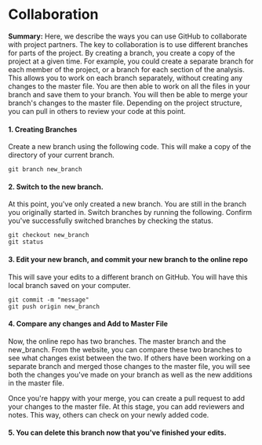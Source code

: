 # Collaboration
**Summary:** Here, we describe the ways you can use GitHub to collaborate with project partners. The key to collaboration is to use different branches for parts of the project. By creating a branch, you create a copy of the project at a given time. For example, you could create a separate branch for each member of the project, or a branch for each section of the analysis. This allows you to work on each branch separately, without creating any changes to the master file. You are then able to work on all the files in your branch and save them to your branch. You will then be able to merge your branch's changes to the master file. Depending on the project structure, you can pull in others to review your code at this point.

#### 1. Creating Branches 
Create a new branch using the following code. This will make a copy of the directory of your current branch. 
```
git branch new_branch
```

#### 2. Switch to the new branch. 
At this point, you've only created a new branch. You are still in the branch you originally started in. Switch branches by running the following. Confirm you've successfully switched branches by checking the status. 
```
git checkout new_branch
git status
```

#### 3. Edit your new branch, and commit your new branch to the online repo
This will save your edits to a different branch on GitHub. You will have this local branch saved on your computer.
```
git commit -m "message"
git push origin new_branch 
```

#### 4. Compare any changes and Add to Master File 
Now, the online repo has two branches. The master branch and the new_branch. From the website, you can compare these two branches to see what changes exist between the two. If others have been working on a separate branch and merged those changes to the master file, you will see both the changes you've made on your branch as well as the new additions in the master file. 

Once you're happy with your merge, you can create a pull request to add your changes to the master file. At this stage, you can add reviewers and notes. This way, others can check on your newly added code. 

#### 5. You can delete this branch now that you've finished your edits.
